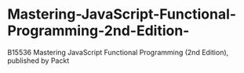# Mastering-JavaScript-Functional-Programming-2nd-Edition-
B15536 Mastering JavaScript Functional Programming (2nd Edition), published by Packt
